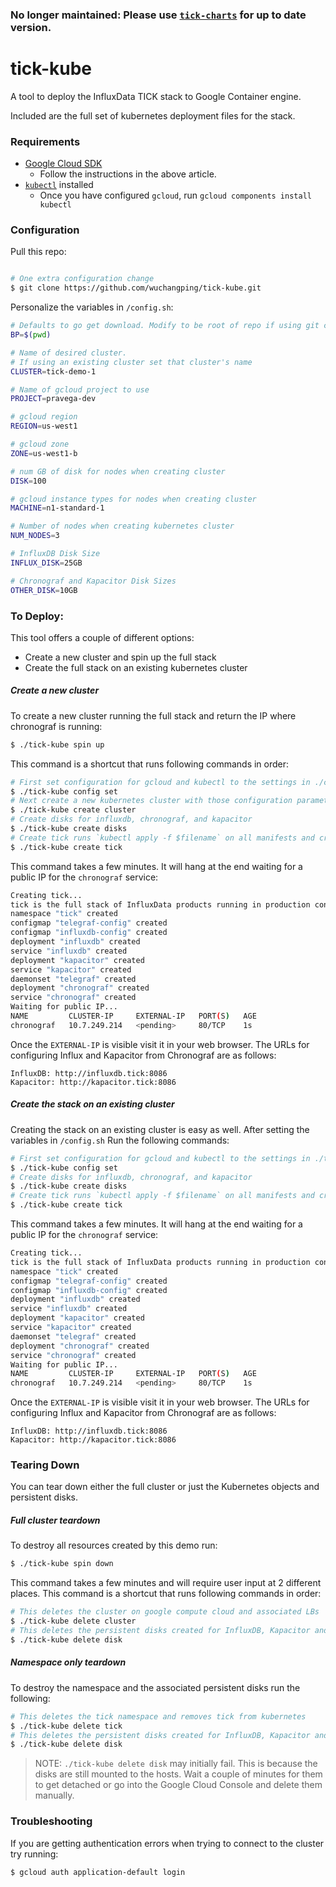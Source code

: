 ### No longer maintained: Please use [`tick-charts`](https://github.com/influxdata/tick-charts) for up to date version.

# tick-kube

A tool to deploy the InfluxData TICK stack to Google Container engine.

Included are the full set of kubernetes deployment files for the stack.

### Requirements

- [Google Cloud SDK](https://cloud.google.com/sdk/docs/quickstart-mac-os-x)
  * Follow the instructions in the above article.
- [`kubectl`](https://cloud.google.com/sdk/docs/managing-components) installed
  * Once you have configured `gcloud`, run `gcloud components install kubectl`

### Configuration

Pull this repo:

```bash

# One extra configuration change
$ git clone https://github.com/wuchangping/tick-kube.git
```

Personalize the variables in `/config.sh`:

```bash
# Defaults to go get download. Modify to be root of repo if using git clone
BP=$(pwd)

# Name of desired cluster.
# If using an existing cluster set that cluster's name
CLUSTER=tick-demo-1

# Name of gcloud project to use
PROJECT=pravega-dev

# gcloud region
REGION=us-west1

# gcloud zone
ZONE=us-west1-b

# num GB of disk for nodes when creating cluster
DISK=100

# gcloud instance types for nodes when creating cluster
MACHINE=n1-standard-1

# Number of nodes when creating kubernetes cluster
NUM_NODES=3

# InfluxDB Disk Size
INFLUX_DISK=25GB

# Chronograf and Kapacitor Disk Sizes
OTHER_DISK=10GB
```

### To Deploy:

This tool offers a couple of different options:

- Create a new cluster and spin up the full stack
- Create the full stack on an existing kubernetes cluster

##### Create a new cluster

To create a new cluster running the full stack and return the IP where chronograf is running:

```bash
$ ./tick-kube spin up
```

This command is a shortcut that runs following commands in order:

```bash
# First set configuration for gcloud and kubectl to the settings in ./config.sh
$ ./tick-kube config set
# Next create a new kubernetes cluster with those configuration parameters
$ ./tick-kube create cluster
# Create disks for influxdb, chronograf, and kapacitor
$ ./tick-kube create disks
# Create tick runs `kubectl apply -f $filename` on all manifests and creates associated configmaps
$ ./tick-kube create tick
```

This command takes a few minutes. It will hang at the end waiting for a public IP for the `chronograf` service:

```bash
Creating tick...
tick is the full stack of InfluxData products running in production configuration
namespace "tick" created
configmap "telegraf-config" created
configmap "influxdb-config" created
deployment "influxdb" created
service "influxdb" created
deployment "kapacitor" created
service "kapacitor" created
daemonset "telegraf" created
deployment "chronograf" created
service "chronograf" created
Waiting for public IP...
NAME         CLUSTER-IP     EXTERNAL-IP   PORT(S)   AGE
chronograf   10.7.249.214   <pending>     80/TCP    1s
```

Once the `EXTERNAL-IP` is visible visit it in your web browser. The URLs for configuring Influx and Kapacitor from Chronograf are as follows:

```
InfluxDB: http://influxdb.tick:8086
Kapacitor: http://kapacitor.tick:8086
```

##### Create the stack on an existing cluster

Creating the stack on an existing cluster is easy as well. After setting the variables in `/config.sh` Run the following commands:

```bash
# First set configuration for gcloud and kubectl to the settings in ./tick-kube
$ ./tick-kube config set
# Create disks for influxdb, chronograf, and kapacitor
$ ./tick-kube create disks
# Create tick runs `kubectl apply -f $filename` on all manifests and creates associated configmaps
$ ./tick-kube create tick
```

This command takes a few minutes. It will hang at the end waiting for a public IP for the `chronograf` service:

```bash
Creating tick...
tick is the full stack of InfluxData products running in production configuration
namespace "tick" created
configmap "telegraf-config" created
configmap "influxdb-config" created
deployment "influxdb" created
service "influxdb" created
deployment "kapacitor" created
service "kapacitor" created
daemonset "telegraf" created
deployment "chronograf" created
service "chronograf" created
Waiting for public IP...
NAME         CLUSTER-IP     EXTERNAL-IP   PORT(S)   AGE
chronograf   10.7.249.214   <pending>     80/TCP    1s
```

Once the `EXTERNAL-IP` is visible visit it in your web browser. The URLs for configuring Influx and Kapacitor from Chronograf are as follows:

```
InfluxDB: http://influxdb.tick:8086
Kapacitor: http://kapacitor.tick:8086
```

### Tearing Down

You can tear down either the full cluster or just the Kubernetes objects and persistent disks.

##### Full cluster teardown

To destroy all resources created by this demo run:

```bash
$ ./tick-kube spin down
```

This command takes a few minutes and will require user input at 2 different places. This command is a shortcut that runs following commands in order:

```bash
# This deletes the cluster on google compute cloud and associated LBs
$ ./tick-kube delete cluster
# This deletes the persistent disks created for InfluxDB, Kapacitor and Chronograf
$ ./tick-kube delete disk
```

##### Namespace only teardown

To destroy the namespace and the associated persistent disks run the following:

```bash
# This deletes the tick namespace and removes tick from kubernetes
$ ./tick-kube delete tick
# This deletes the persistent disks created for InfluxDB, Kapacitor and Chronograf
$ ./tick-kube delete disk
```

> NOTE: `./tick-kube delete disk` may initially fail. This is because the disks are still mounted to the hosts. Wait a couple of minutes for them to get detached or go into the Google Cloud Console and delete them manually.

### Troubleshooting

If you are getting authentication errors when trying to connect to the cluster try running:

```bash
$ gcloud auth application-default login
```
